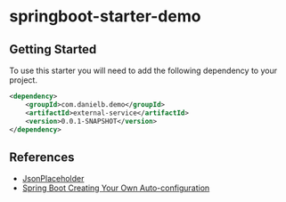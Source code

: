 # springboot-starter-demo




## Getting Started

To use this starter you will need to add the following dependency to your project.

```xml
<dependency>
    <groupId>com.danielb.demo</groupId>
    <artifactId>external-service</artifactId>
    <version>0.0.1-SNAPSHOT</version>
</dependency>
```

## References

- [JsonPlaceholder](https://jsonplaceholder.typicode.com/)
- [Spring Boot Creating Your Own Auto-configuration](https://docs.spring.io/spring-boot/reference/features/developing-auto-configuration.html#features.developing-auto-configuration.custom-starter.starter-module)